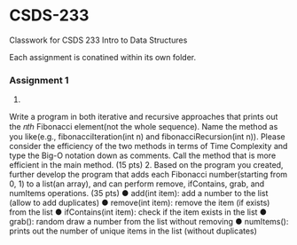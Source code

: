 # CSDS-233
 Classwork for CSDS 233 Intro to Data Structures

 Each assignment is conatined within its own folder.

 ### Assignment 1
 1. 
 Write a program in both iterative and recursive approaches that prints out the 𝑛𝑡ℎ Fibonacci
 element(not the whole sequence). Name the method as you like(e.g., fibonacciIteration(int n)
 and fibonacciRecursion(int n)). Please consider the efficiency of the two methods in terms of
 Time Complexity and type the Big-O notation down as comments. Call the method that is more
 efficient in the main method. (15 pts)
2. 
 Based on the program you created, further develop the program that adds each Fibonacci
 number(starting from 0, 1) to a list(an array), and can perform remove, ifContains, grab, and
 numItems operations. (35 pts)
 ● add(int item): add a number to the list (allow to add duplicates)
 ● remove(int item): remove the item (if exists) from the list
 ● ifContains(int item): check if the item exists in the list
 ● grab(): random draw a number from the list without removing
 ● numItems(): prints out the number of unique items in the list (without duplicates)
